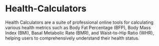 # Health-Calculators
Health Calculators are a suite of professional online tools for calculating various health metrics such as Body Fat Percentage (BFP), Body Mass Index (BMI), Basal Metabolic Rate (BMR), and Waist-to-Hip Ratio (WHR), helping users to comprehensively understand their health status.
